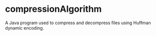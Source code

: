 # compressionAlgorithm
A Java program used to compress and decompress files using Huffman dynamic encoding.
